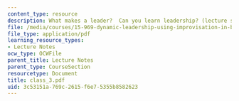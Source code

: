 ```yaml
---
content_type: resource
description: What makes a leader?  Can you learn leadership? (lecture slides)
file: /media/courses/15-969-dynamic-leadership-using-improvisation-in-business-fall-2004/3c53151a769c2615f6e75355b8582623_class_3.pdf
file_type: application/pdf
learning_resource_types:
- Lecture Notes
ocw_type: OCWFile
parent_title: Lecture Notes
parent_type: CourseSection
resourcetype: Document
title: class_3.pdf
uid: 3c53151a-769c-2615-f6e7-5355b8582623
---
```

